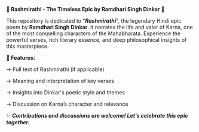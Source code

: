 **🌅 Rashmirathi - The Timeless Epic by Ramdhari Singh Dinkar 🌅**

This repository is dedicated to "_**Rashmirathi**_", the legendary Hindi epic poem by **Ramdhari Singh Dinkar**. It narrates the life and valor of Karna, one of the most compelling characters of the Mahabharata.
Experience the powerful verses, rich literary essence, and deep philosophical insights of this masterpiece.

**📖 Features:**

-> Full text of Rashmirathi (if applicable)

-> Meaning and interpretation of key verses

-> Insights into Dinkar's poetic style and themes

-> Discussion on Karna’s character and relevance

✨ _**Contributions and discussions are welcome! Let's celebrate this epic together.**_
